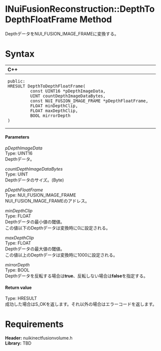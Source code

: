 INuiFusionReconstruction::DepthToDepthFloatFrame Method  
=======================================================  

DepthデータをNUI\_FUSION\_IMAGE\_FRAMEに変換する。 <span id="syntaxSection"></span>

Syntax  
======  

<table>
<colgroup>
<col width="100%" />
</colgroup>
<thead>
<tr class="header">
<th align="left">C++</th>
</tr>
</thead>
<tbody>
<tr class="odd">
<td align="left"><pre><code>public:  
HRESULT DepthToDepthFloatFrame(  
         const UINT16 *pDepthImageData,  
         UINT countDepthImageDataBytes,  
         const NUI_FUSION_IMAGE_FRAME *pDepthFloatFrame,  
         FLOAT minDepthClip,  
         FLOAT maxDepthClip,  
         BOOL mirrorDepth  
)</code></pre></td>
</tr>
</tbody>
</table>

<span id="ID4EG"></span>
#### Parameters  

*pDepthImageData*    
Type: UINT16  
Depthデータ。  

*countDepthImageDataBytes*    
Type: UINT  
Depthデータのサイズ。(Byte)  

*pDepthFloatFrame*    
Type: NUI\_FUSION\_IMAGE\_FRAME  
NUI\_FUSION\_IMAGE\_FRAMEのアドレス。  

*minDepthClip*    
Type: FLOAT  
Depthデータの最小値の閾値。  
この値以下のDepthデータは変換時に0に設定される。  

*maxDepthClip*    
Type: FLOAT  
Depthデータの最大値の閾値。  
この値以上のDepthデータは変換時に1000に設定される。  

*mirrorDepth*    
Type: BOOL  
Depthデータを反転する場合は**true**、反転しない場合は**false**を指定する。  

<span id="ID4EP"></span>
#### Return value  

Type: HRESULT  
成功した場合はS\_OKを返します。それ以外の場合はエラーコードを返します。  

<span id="requirements"></span>

Requirements  
============  

**Header:** nuikinectfusionvolume.h  
**Library:** TBD  



<!--Please do not edit the data in the comment block below.-->
<!--
TOCTitle : DepthToDepthFloatFrame Method
RLTitle : INuiFusionReconstruction::DepthToDepthFloatFrame Method
KeywordK : DepthToDepthFloatFrame method
KeywordK : INuiFusionReconstruction::DepthToDepthFloatFrame method
KeywordF : INuiFusionReconstruction::DepthToDepthFloatFrame
KeywordF : DepthToDepthFloatFrame
KeywordF : Microsoft.Kinect.nuikinectfusionvolume.INuiFusionReconstruction.DepthToDepthFloatFrame(UINT16,UINT,NUI_FUSION_IMAGE_FRAME,FLOAT,FLOAT,BOOL)
KeywordA : M:Microsoft.Kinect.nuikinectfusionvolume.INuiFusionReconstruction.DepthToDepthFloatFrame(UINT16,UINT,NUI_FUSION_IMAGE_FRAME,FLOAT,FLOAT,BOOL)
AssetID : M:Microsoft.Kinect.nuikinectfusionvolume.INuiFusionReconstruction.DepthToDepthFloatFrame(UINT16,UINT,NUI_FUSION_IMAGE_FRAME,FLOAT,FLOAT,BOOL)
Locale : en-us
CommunityContent : 1
APIType : Managed
APILocation : 
APIName : Microsoft.Kinect.nuikinectfusionvolume.INuiFusionReconstruction::DepthToDepthFloatFrame
TargetOS : Windows
TopicType : kbSyntax
DevLang : C++
DocSet : K4Wv2
ProjType : K4Wv2Proj
Technology : Kinect for Windows
Product : Kinect for Windows SDK v2
productversion : 20
-->

